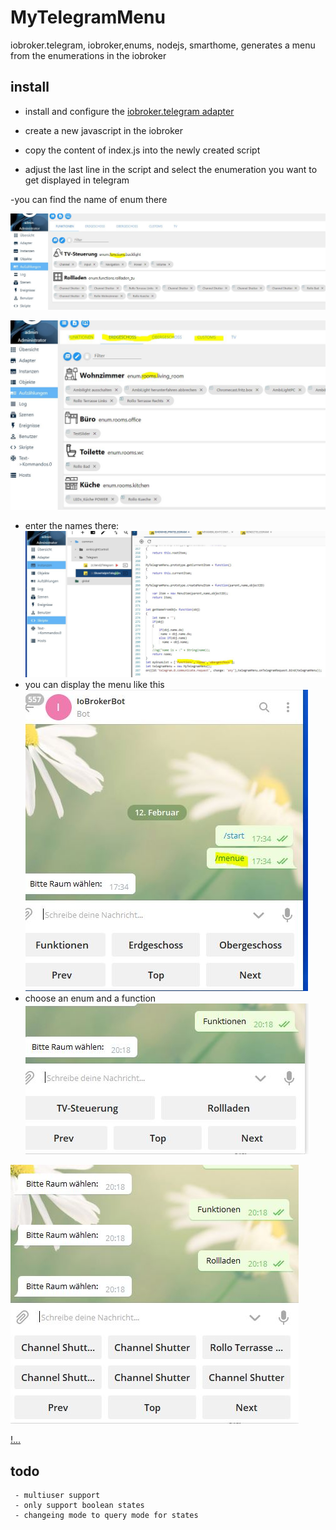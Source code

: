 # MyTelegramMenu
iobroker.telegram, iobroker,enums, nodejs, smarthome, generates a menu from the enumerations in the iobroker

## install
 - install and configure the [iobroker.telegram adapter](https://github.com/ioBroker/ioBroker.telegram)
 
 - create a new javascript in the iobroker
 - copy the content of index.js into the newly created script
 - adjust the last line in the script and select the enumeration you want to get displayed in telegram
 
 -you can find the name of enum there

![enums name](https://github.com/Nahasapeemapetilon/MyTelegramMenu/blob/master/img/img001.JPG?raw=true)

![enums name2](https://github.com/Nahasapeemapetilon/MyTelegramMenu/blob/master/img/img002.JPG?raw=true)

- enter the names there:
![enter the names there:](https://github.com/Nahasapeemapetilon/MyTelegramMenu/blob/master/img/img003.JPG?raw=true)
- you can display the menu like this
![you can display the menu like this](https://github.com/Nahasapeemapetilon/MyTelegramMenu/blob/master/img/img004.JPG?raw=true)
- choose an enum and a function
![choose an enum and a function](https://github.com/Nahasapeemapetilon/MyTelegramMenu/blob/master/img/img005.JPG?raw=true)

![...](https://github.com/Nahasapeemapetilon/MyTelegramMenu/blob/master/img/img006.JPG?raw=true)

[!...](https://github.com/Nahasapeemapetilon/MyTelegramMenu/blob/master/img/img007.JPG?raw=true)
 
 
## todo 
```
 - multiuser support
 - only support boolean states
 - changeing mode to query mode for states
```

